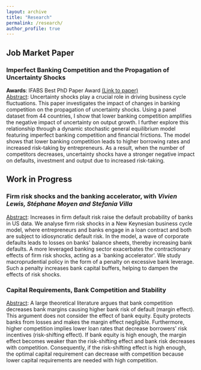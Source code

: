 ```yaml
---
layout: archive
title: "Research"
permalink: /research/
author_profile: true
---
```


## Job Market Paper

### Imperfect Banking Competition and the Propagation of Uncertainty Shocks

**Awards**:  IFABS Best PhD Paper Award [(Link to paper)](https://github.com/tommaso-gasparini-econ/tommaso-gasparini-econ.github.io/raw/master/files/JMP.pdf)
<br/>
<ins>Abstract</ins>: Uncertainty shocks play a crucial role in driving business cycle fluctuations. This paper investigates the impact of changes in banking competition on the propagation of uncertainty shocks. Using a panel dataset from 44 countries, I show that lower banking competition amplifies the negative impact of uncertainty on output growth. I further explore this relationship through a dynamic stochastic general equilibrium model featuring imperfect banking competition and financial frictions. The model shows that lower banking competition leads to higher borrowing rates and increased risk-taking by entrepreneurs. As a result, when the number of competitors decreases, uncertainty shocks have a stronger negative impact on defaults, investment and output due to increased risk-taking.

## Work in Progress
### Firm risk shocks and the banking accelerator, with _Vivien Lewis, Stéphane Moyen and Stefania Villa_
<ins>Abstract</ins>:   Increases in firm default risk raise the default probability of banks in US data. We analyse firm risk shocks in a New Keynesian business cycle model, where entrepreneurs and banks engage in a loan contract and both are subject to idiosyncratic default risk. In the model, a wave of corporate defaults leads to losses on banks' balance sheets, thereby increasing bank defaults. A more leveraged banking sector exacerbates the contractionary effects of firm risk shocks, acting as a `banking accelerator'. We study macroprudential policy in the form of a penalty on excessive bank leverage. Such a penalty increases bank capital buffers, helping to dampen the effects of risk shocks.


### Capital Requirements, Bank Competition and Stability
<ins>Abstract</ins>:   A large theoretical literature argues that bank competition decreases bank margins causing higher bank risk of default (margin effect). This argument does not consider the effect of bank equity. Equity protects banks from losses and makes the margin effect negligible. Furthermore, higher competition implies lower loan rates that decrease borrowers' risk incentives (risk-shifting effect). If bank equity is high enough, the margin effect becomes weaker than the risk-shifting effect and bank risk decreases with competition. Consequently, if the risk-shifting effect is high enough, the optimal capital requirement can decrease with competition because lower capital requirements are needed with high competition.
